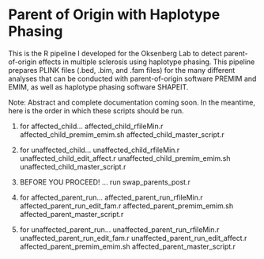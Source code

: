 # Parent of Origin with Haplotype Phasing 
This is the R pipeline I developed for the Oksenberg Lab to detect parent-of-origin effects in multiple sclerosis using haplotype phasing. This pipeline prepares PLINK files (.bed, .bim, and .fam files) for the many different analyses that can be conducted with parent-of-origin software PREMIM and EMIM, as well as haplotype phasing software SHAPEIT.  

Note: Abstract and complete documentation coming soon. In the meantime, here is the order in which these scripts should be run.

1) for affected_child...
affected_child_rfileMin.r
affected_child_premim_emim.sh
affected_child_master_script.r

2) for unaffected_child...
unaffected_child_rfileMin.r
unaffected_child_edit_affect.r
unaffected_child_premim_emim.sh
unaffected_child_master_script.r

3) BEFORE YOU PROCEED! ...
run swap_parents_post.r

4) for affected_parent_run...
affected_parent_run_rfileMin.r
affected_parent_run_edit_fam.r
affected_parent_premim_emim.sh
affected_parent_master_script.r

4) for unaffected_parent_run...
unaffected_parent_run_rfileMin.r
unaffected_parent_run_edit_fam.r
unaffected_parent_run_edit_affect.r
affected_parent_premim_emim.sh
affected_parent_master_script.r
